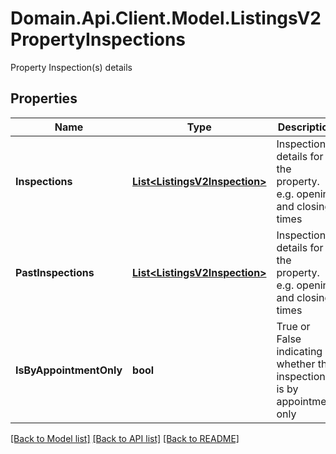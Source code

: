 # Domain.Api.Client.Model.ListingsV2PropertyInspections
Property Inspection(s) details
## Properties

Name | Type | Description | Notes
------------ | ------------- | ------------- | -------------
**Inspections** | [**List&lt;ListingsV2Inspection&gt;**](ListingsV2Inspection.md) | Inspection details for the property. e.g. opening and closing times | [optional] 
**PastInspections** | [**List&lt;ListingsV2Inspection&gt;**](ListingsV2Inspection.md) | Inspection details for the property. e.g. opening and closing times | [optional] 
**IsByAppointmentOnly** | **bool** | True or False indicating whether the inspection is by appointment only | [optional] 

[[Back to Model list]](../README.md#documentation-for-models) [[Back to API list]](../README.md#documentation-for-api-endpoints) [[Back to README]](../README.md)

